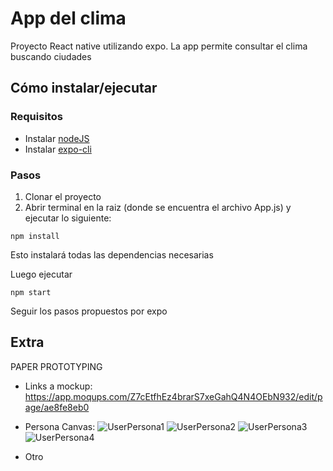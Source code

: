 # App del clima

Proyecto React native utilizando expo. La app permite consultar el clima buscando ciudades

## Cómo instalar/ejecutar

### Requisitos
- Instalar [nodeJS](https://nodejs.org)
- Instalar [expo-cli](https://docs.expo.dev/)

### Pasos

1. Clonar el proyecto
2. Abrir terminal en la raiz (donde se encuentra el archivo App.js) y ejecutar lo siguiente:

`npm install`

Esto instalará todas las dependencias necesarias

Luego ejecutar

`npm start`

Seguir los pasos propuestos por expo


## Extra
   PAPER PROTOTYPING
- Links a mockup: https://app.moqups.com/Z7cEtfhEz4brarS7xeGahQ4N4OEbN932/edit/page/ae8fe8eb0
- Persona Canvas:
![UserPersona1](https://user-images.githubusercontent.com/93145891/143787751-a721b3c2-d34f-4ca6-a8c9-94284fb63769.jpg)
![UserPersona2](https://user-images.githubusercontent.com/93145891/143787774-cac96064-c3ce-463e-a07a-ce1599285804.jpg)
![UserPersona3](https://user-images.githubusercontent.com/93145891/143787780-32638eba-950c-4050-a6ab-0ebbb0fee144.jpg)
![UserPersona4](https://user-images.githubusercontent.com/93145891/143787782-c913e38a-1cc5-4ecc-90ec-3582164892ae.jpg)

- Otro
